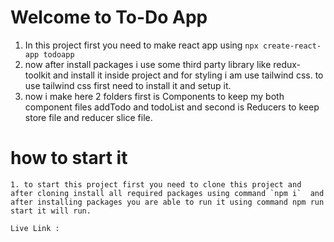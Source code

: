 # Welcome to To-Do App
  
 1. In this project first you need to make react app using `npx create-react-app todoapp`
 2. now after install packages i use some third party library like redux-toolkit and install it inside   project and for styling i am use tailwind css. to use tailwind css first need to install it and setup it.  
 3. now i make here 2 folders first is Components to keep my both component files addTodo and todoList and second is Reducers to keep store file and reducer slice file.
 

 # how to start it
    
    1. to start this project first you need to clone this project and after cloning install all required packages using command `npm i`  and after installing packages you are able to run it using command npm run start it will run.

    Live Link :  
    

